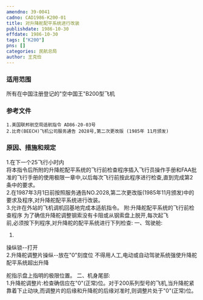 ```yaml
---
amendno: 39-0041  
cadno: CAD1986-K200-01  
title: 对升降舵配平系统进行改装  
publishdate: 1986-10-30  
effdate: 1986-10-30  
tags: ["K200"]  
pns: []  
categories: 民航总局  
author: 王克俭  
---
```

  
### 适用范围  
所有在中国注册登记的"空中国王"B200型飞机  
  
<!--more-->  
### 参考文件  
    1.美国联邦航空局适航指令 AD86-20-03号  
    2.比奇(BEECH)飞机公司服务通告 2028号,第二次更改版 (1985年 11月颁发)  
  
### 原因、措施和规定  
1.在下一个25飞行小时内  
    将本指令后所附的升降舵配平系统的飞行前检查程序插入飞行员操作手册和FAA批准的飞行手册的使用极限一章中,以后每次飞行前按此程序进行检查,直到完成第2条中的要求。  
2.在1987年3月1日前按照服务通告NO.2028,第二次更改版(1985年11月颁发)中的要求及程序,对升降舵配平系统进行改装。  
    3.允许在外站的飞机调机回基地完成本适航指令。     附:升降舵配平系统的飞行前检查程序     为了确信升降舵调整钢索没有卡阻或从钢索盘上脱开,每次起飞  
前,必须按下列程序,对升降舵的配平系统进行下列检查:     一、驾驶舱:  
  
1.  
操纵锁--打开  
    2.升降舵调整片操纵--放在"0"刻度位     不得用人工,电动或自动驾驶系统强使升降舵配平系统超出升降  
  
舵指示盘上指明的极限位置。     二、机身尾部:  
    1.升降舵调整片:检查确信应在"0"(正常)位。对于200系列型号的飞机,当升降舵紧靠着下止动块,而调整片的后缘和升降舵的后缘对准时,则调整片处于"0"(正常)位。  
